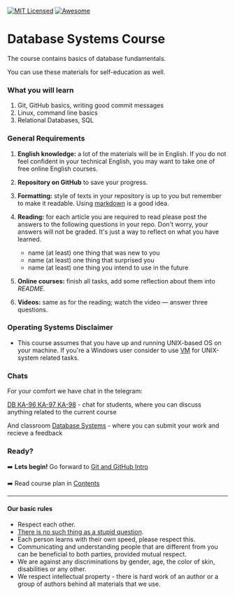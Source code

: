 [![MIT Licensed][icon-mit]][license]
[![Awesome][icon-awesome]][awesome]
&nbsp;&nbsp;&nbsp;&nbsp;&nbsp;&nbsp;

# Database Systems Course

The course contains basics of database fundamentals.

You can use these materials for self-education as well.

### What you will learn

1. Git, GitHub basics, writing good commit messages
1. Linux, command line basics
1. Relational Databases, SQL

### General Requirements

1. **English knowledge:** a lot of the materials will be in English.
   If you do not feel confident in your technical English,
   you may want to take one of free online English courses.

1. **Repository on GitHub** to save your progress.

1. **Formatting:** style of texts in your repository is up to you but remember to make it readable. Using [markdown][markdown] is a good idea.

1. **Reading:** for each article you are required to read please post
   the answers to the following questions in your repo.
   Don't worry, your answers will not be graded. It's just a way to reflect
   on what you have learned.

   - name (at least) one thing that was new to you
   - name (at least) one thing that surprised you
   - name (at least) one thing you intend to use in the future

1. **Online courses:** finish all tasks, add some reflection
   about them into _README_.

1. **Videos:** same as for the reading; watch the video —
   answer three questions.

### Operating Systems Disclaimer

- This course assumes that you have up and running UNIX-based OS on your machine. If you're a Windows user consider to use [VM](https://www.virtualbox.org/wiki/Downloads) for UNIX-system related tasks.

### Chats

For your comfort we have chat in the telegram:

[DB КА-96 КА-97 КА-98](https://t.me/joinchat/3Oiz-VncWCNmMmJi) - chat for students, where you can discuss anything related to the current course

And classroom [Database Systems](https://classroom.google.com/c/MjI2NTg1ODc2Njc3?cjc=z456pvn) - where you can submit your work and recieve a feedback

### Ready?

➡️ **Lets begin!** Go forward to [Git and GitHub Intro](tasks/git-intro.md)

➡️ Read course plan in [Contents](contents.md)


---

#### Our basic rules

- Respect each other.
- [There is no such thing as a stupid question][wiki-stupid-question].
- Each person learns with their own speed, please respect this.
- Communicating and understanding people that are different from you can be beneficial to both parties, provided mutual respect.
- We are against any discriminations by gender, age, the color of skin, disabilities or any other.
- We respect intellectual property - there is hard work of an author or a group of authors behind all materials that we use.

[icon-awesome]: https://cdn.rawgit.com/sindresorhus/awesome/d7305f38d29fed78fa85652e3a63e154dd8e8829/media/badge.svg
[awesome]: https://github.com/sindresorhus/awesome
[markdown]: https://help.github.com/categories/writing-on-github/
[wiki-stupid-question]: https://en.wikipedia.org/wiki/No_such_thing_as_a_stupid_question
[icon-mit]: https://img.shields.io/badge/license-MIT-blue.svg
[license]: https://github.com/Kottans/web/blob/master/LICENSE.md
